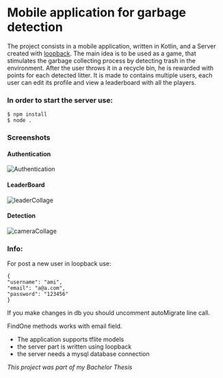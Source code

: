 # Mobile application for garbage detection
The project consists in a mobile application, written in Kotlin, and a Server created with [loopback](https://www.freecodecamp.org/news/build-restful-api-with-authentication-under-5-minutes-using-loopback-by-expressjs-no-programming-31231b8472ca/). The main idea is to be used as a game, that stimulates the garbage collecting process by detecting trash in the environment. After the user throws it in a recycle bin, he is rewarded with points for each detected litter. It is made to contains multiple users, each user can edit its profile and view a leaderboard with  all the players.

### In order to start the server use:
    $ npm install
    $ node .


### __Screenshots__

#### Authentication
![Authentication](https://user-images.githubusercontent.com/38310636/86590602-9d1bcb00-bf98-11ea-8e5b-934181b88611.png)

#### LeaderBoard
![leaderCollage](https://user-images.githubusercontent.com/38310636/86590901-2b904c80-bf99-11ea-9a71-9280a70c233f.png)

#### Detection
![cameraCollage](https://user-images.githubusercontent.com/38310636/86591129-9ccfff80-bf99-11ea-84f9-3a3022a92ff8.png)


### **Info**:
For post a new user in loopback use:
    
    {  
    "username": "ami",
    "email": "a@a.com",
    "password": "123456"
    }

If you make changes in db you should uncomment autoMigrate line call.

FindOne methods works with email field.


* The application supports tflite models
*  the server part is written using loopback
*   the server needs a mysql database connection 

*This project was part of my Bachelor Thesis*